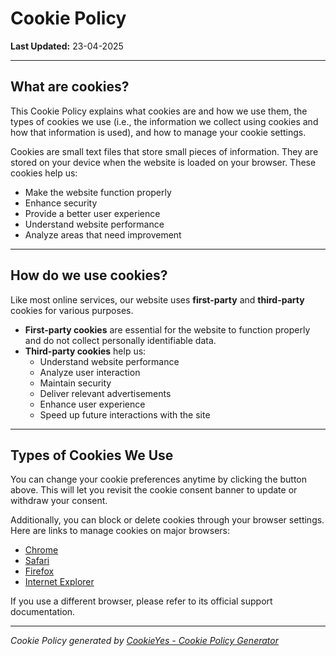 # Cookie Policy

**Last Updated:** 23-04-2025

---

## What are cookies?

This Cookie Policy explains what cookies are and how we use them, the types of cookies we use (i.e., the information we collect using cookies and how that information is used), and how to manage your cookie settings.

Cookies are small text files that store small pieces of information. They are stored on your device when the website is loaded on your browser. These cookies help us:

- Make the website function properly
- Enhance security
- Provide a better user experience
- Understand website performance
- Analyze areas that need improvement

---

## How do we use cookies?

Like most online services, our website uses **first-party** and **third-party** cookies for various purposes.

- **First-party cookies** are essential for the website to function properly and do not collect personally identifiable data.
- **Third-party cookies** help us:
    - Understand website performance
    - Analyze user interaction
    - Maintain security
    - Deliver relevant advertisements
    - Enhance user experience
    - Speed up future interactions with the site

---

## Types of Cookies We Use

You can change your cookie preferences anytime by clicking the button above. This will let you revisit the cookie consent banner to update or withdraw your consent.

Additionally, you can block or delete cookies through your browser settings. Here are links to manage cookies on major browsers:

- [Chrome](https://support.google.com/accounts/answer/32050)
- [Safari](https://support.apple.com/en-in/guide/safari/sfri11471/mac)
- [Firefox](https://support.mozilla.org/en-US/kb/clear-cookies-and-site-data-firefox?redirectslug=delete-cookies-remove-info-websites-stored&redirectlocale=en-US)
- [Internet Explorer](https://support.microsoft.com/en-us/topic/how-to-delete-cookie-files-in-internet-explorer-bca9446f-d873-78de-77ba-d42645fa52fc)

If you use a different browser, please refer to its official support documentation.

---

*Cookie Policy generated by [CookieYes - Cookie Policy Generator](https://www.cookieyes.com/)*
